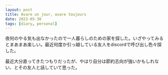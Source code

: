 ```yaml
---
layout: post
title: Avare un jour, avare toujours
date: 2023-05-30
tags: [diary, personal]
---
```

夜何のやる気も出なかったので一人暮らしのための家を探した。いざやってみるとまあまあ楽しい。最近何度か引っ越している友人をdiscordで呼び出し色々探した。

最近大分直ってきたつもりだったが、やはり自分は節約志向が強いかもしれない、とその友人と話していて思った。